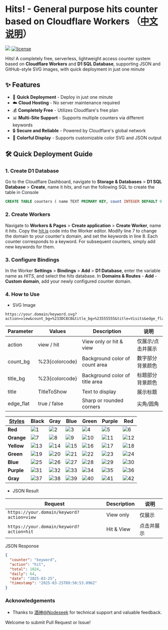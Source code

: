 # Hits! - General purpose hits counter based on Cloudflare Workers （[中文说明](https://github.com/xykt/Hits/blob/main/README_CN.md)）
<p>
<img src="https://hits.xykt.de/hits_github.svg?action=hit&count_bg=%23FFA552&title_bg=%231D8834&title=Visits&edge_flat=false&ts=${new Date().getTime()}"/> 
<a href="/LICENSE"><img src="https://img.shields.io/badge/License-AGPL%20v3-blue.svg" alt="license" /></a>  
</p> 

Hits! A completely free, serverless, lightweight access counter system based on **Cloudflare Workers** and **D1 SQL Database**, supporting JSON and GitHub-style SVG images, with quick deployment in just one minute

## ✨ Features

- 🚀 **Quick Deployment** - Deploy in just one minute
- ☁️ **Cloud Hosting** - No server maintenance required
- 💰 **Completely Free** - Utilizes Cloudflare's free plan
- 📊 **Multi-Site Support** - Supports multiple counters via different keywords
- 🔒 **Secure and Reliable** - Powered by Cloudflare's global network
- 🎨 **Colorful Display** - Supports customizable color SVG and JSON output

## 🛠 Quick Deployment Guide

### 1. Create D1 Database

Go to the Cloudflare Dashboard, navigate to **Storage & Databases** > **D1 SQL Database** > **Create**, name it _hits_, and run the following SQL to create the table in Console

```sql
CREATE TABLE counters ( name TEXT PRIMARY KEY, count INTEGER DEFAULT 0 );
```

### 2. Create Workers

Navigate to **Workers & Pages** > **Create application** > **Create Worker**, name it _hits_. Copy the [hit.js](https://github.com/xykt/Hits/blob/main/hits.js) code into the Worker editor. Modify line 7 to change the domain to your counter's domain, and set the keywords in line 8. Each counter corresponds to a keyword. For subsequent counters, simply add new keywords for them.


### 3. Configure Bindings

In the Worker **Settings** > **Bindings** > **Add** > **D1 Database**, enter the variable name as _HITS_, and select the _hits_ database. In **Domains & Routes** - **Add** - **Custom domain**, add your newly configured counter domain.


### 4. How to Use

- SVG Image

```url
https://your.domain/keyword.svg?action=view&count_bg=%233DC8C0&title_bg=%23555555&title=Visits&edge_flat=false
```

| Parameter  | Values               | Description                       | 说明                         |
|------------|----------------------|-----------------------------------|----------------------------|
| action     | view / hit           | View only or hit & view           | 仅展示/点击并展示           |
| count_bg   | %23{colorcode}        | Background color of count area    | 数字部分背景颜色            |
| title_bg   | %23{colorcode}        | Background color of title area    | 标题部分背景颜色            |
| title      | TitleToShow          | Text to display                   | 展示标题                    |
| edge_flat  | true / false        | Sharp or rounded corners        | 尖角/圆角                   |

| [Styles](https://github.com/xykt/Hits/blob/main/res/style.md)       | Black | Gray | Blue | Green | Purple | Red |
|---------------|-------|------|------|-------|--------|-----|
| **Red** | ![1](https://raw.githubusercontent.com/xykt/Hits/refs/heads/main/res/11.svg) | ![2](https://raw.githubusercontent.com/xykt/Hits/refs/heads/main/res/12.svg) | ![3](https://raw.githubusercontent.com/xykt/Hits/refs/heads/main/res/13.svg) | ![4](https://raw.githubusercontent.com/xykt/Hits/refs/heads/main/res/14.svg) | ![5](https://raw.githubusercontent.com/xykt/Hits/refs/heads/main/res/15.svg) | ![6](https://raw.githubusercontent.com/xykt/Hits/refs/heads/main/res/16.svg) |
| **Orange** | ![7](https://raw.githubusercontent.com/xykt/Hits/refs/heads/main/res/21.svg) | ![8](https://raw.githubusercontent.com/xykt/Hits/refs/heads/main/res/22.svg) | ![9](https://raw.githubusercontent.com/xykt/Hits/refs/heads/main/res/23.svg) | ![10](https://raw.githubusercontent.com/xykt/Hits/refs/heads/main/res/24.svg) | ![11](https://raw.githubusercontent.com/xykt/Hits/refs/heads/main/res/25.svg) | ![12](https://raw.githubusercontent.com/xykt/Hits/refs/heads/main/res/26.svg) |
| **Yellow** | ![13](https://raw.githubusercontent.com/xykt/Hits/refs/heads/main/res/31.svg) | ![14](https://raw.githubusercontent.com/xykt/Hits/refs/heads/main/res/32.svg) | ![15](https://raw.githubusercontent.com/xykt/Hits/refs/heads/main/res/33.svg) | ![16](https://raw.githubusercontent.com/xykt/Hits/refs/heads/main/res/34.svg) | ![17](https://raw.githubusercontent.com/xykt/Hits/refs/heads/main/res/35.svg) | ![18](https://raw.githubusercontent.com/xykt/Hits/refs/heads/main/res/36.svg) |
| **Green** | ![19](https://raw.githubusercontent.com/xykt/Hits/refs/heads/main/res/41.svg) | ![20](https://raw.githubusercontent.com/xykt/Hits/refs/heads/main/res/42.svg) | ![21](https://raw.githubusercontent.com/xykt/Hits/refs/heads/main/res/43.svg) | ![22](https://raw.githubusercontent.com/xykt/Hits/refs/heads/main/res/44.svg) | ![23](https://raw.githubusercontent.com/xykt/Hits/refs/heads/main/res/45.svg) | ![24](https://raw.githubusercontent.com/xykt/Hits/refs/heads/main/res/46.svg) |
| **Blue** | ![25](https://raw.githubusercontent.com/xykt/Hits/refs/heads/main/res/51.svg) | ![26](https://raw.githubusercontent.com/xykt/Hits/refs/heads/main/res/52.svg) | ![27](https://raw.githubusercontent.com/xykt/Hits/refs/heads/main/res/53.svg) | ![28](https://raw.githubusercontent.com/xykt/Hits/refs/heads/main/res/54.svg) | ![29](https://raw.githubusercontent.com/xykt/Hits/refs/heads/main/res/55.svg) | ![30](https://raw.githubusercontent.com/xykt/Hits/refs/heads/main/res/56.svg) |
| **Purple** | ![31](https://raw.githubusercontent.com/xykt/Hits/refs/heads/main/res/61.svg) | ![32](https://raw.githubusercontent.com/xykt/Hits/refs/heads/main/res/62.svg) | ![33](https://raw.githubusercontent.com/xykt/Hits/refs/heads/main/res/63.svg) | ![34](https://raw.githubusercontent.com/xykt/Hits/refs/heads/main/res/64.svg) | ![35](https://raw.githubusercontent.com/xykt/Hits/refs/heads/main/res/65.svg) | ![36](https://raw.githubusercontent.com/xykt/Hits/refs/heads/main/res/66.svg) |
| **Gray** | ![37](https://raw.githubusercontent.com/xykt/Hits/refs/heads/main/res/71.svg) | ![38](https://raw.githubusercontent.com/xykt/Hits/refs/heads/main/res/72.svg) | ![39](https://raw.githubusercontent.com/xykt/Hits/refs/heads/main/res/73.svg) | ![40](https://raw.githubusercontent.com/xykt/Hits/refs/heads/main/res/74.svg) | ![41](https://raw.githubusercontent.com/xykt/Hits/refs/heads/main/res/75.svg) | ![42](https://raw.githubusercontent.com/xykt/Hits/refs/heads/main/res/76.svg) |


- JSON Result

| Request | Description | 说明 |
|-|-|-|
| ```https://your.domain/keyword?action=view``` | View only | 仅展示 |
| ```https://your.domain/keyword?action=hit``` | Hit & View | 点击并展示 |

JSON Response
```json
{
  "counter": "keyword",
  "action": "hit",
  "total": 1024,
  "daily": 64,
  "date": "2025-03-25",
  "timestamp": "2025-03-25T09:50:53.096Z"
}
```

### Acknowledgements

- Thanks to [酒神@Nodeseek](https://www.nodeseek.com/space/9#/general) for technical support and valuable feedback.

Welcome to submit Pull Request or Issue!
